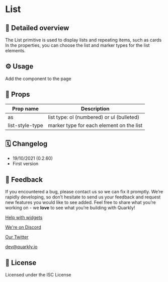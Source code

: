 # List

## 📖 Detailed overview

The List primitive is used to display lists and repeating items, such as cards
In the properties, you can choose the list and marker types for the list elements.

## ⚙️ Usage

Add the component to the page

## 🧩 Props

| Prop name       | Description                               |
|-----------------|-------------------------------------------|
| as              | list type: ol (numbered) or ul (bulleted) |
| list-style-type | marker type for each element on the list  |

## 🗓 Changelog

- 19/10/2021 (0.2.60)
- First version

## 📮 Feedback

If you encountered a bug, please contact us so we can fix it promptly. We’re rapidly developing, so don’t hesitate to send us your feedback and request new features you would like to see added. Feel free to share what you’re working on - we **love** to see what you’re building with Quarkly!

[Help with widgets](https://community.quarkly.io/c/requests/11)

[We're on Discord](https://discord.gg/SuF9vCMJGW)

[Our Twitter](https://twitter.com/quarklyapp)

[dev@quarkly.io](mailto:dev@quarkly.io)

## 📝 License

Licensed under the ISC License
